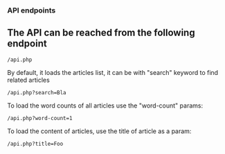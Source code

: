 ### API endpoints

## The API can be reached from the following endpoint
```
/api.php
```

By default, it loads the articles list, it can be with "search" keyword to find related articles
```
/api.php?search=Bla
```

To load the word counts of all articles use the "word-count" params:
```
/api.php?word-count=1
```

To load the content of articles, use the title of article as a param:

```
/api.php?title=Foo
```
